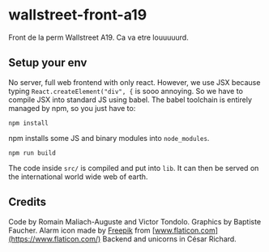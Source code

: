 # wallstreet-front-a19
Front de la perm Wallstreet A19.
Ca va etre louuuuurd.

## Setup your env
No server, full web frontend with only react.
However, we use JSX because typing `React.createElement("div", {` is sooo annoying. So we have to compile JSX into standard JS using babel.
The babel toolchain is entirely managed by npm, so you just have to:
```
npm install
```
npm installs some JS and binary modules into `node_modules`.
```
npm run build
```
The code inside `src/` is compiled and put into `lib`. It can then be served on the international world wide web of earth.

## Credits
Code by Romain Maliach-Auguste and Victor Tondolo.
Graphics by Baptiste Faucher.
Alarm icon made by [Freepik](https://www.flaticon.com/authors/freepik) from [www.flaticon.com](https://www.flaticon.com/)
Backend and unicorns in César Richard.
